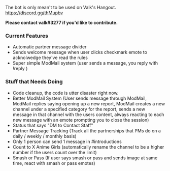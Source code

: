 The bot is only mean't to be used on Valk's Hangout. https://discord.gg/thMupbv

**Please contact valk#3277 if you'd like to contribute.**

### Current Features
- Automatic partner message divider
- Sends welcome message when user clicks checkmark emote to acknolwedge they've read the rules
- Super simple ModMail system (user sends a message, you reply with !reply <id>)

### Stuff that Needs Doing
- Code cleanup, the code is utter disaster right now.
- Better ModMail System (User sends message through ModMail, ModMail replies saying opening up a new report, ModMail creates a new channel under a specified category for the report, sends a new message in that channel with the users content, always reacting to each new message with an emote prompting you to close the session)
- Status that says "DM to Contact Staff"
- Partner Message Tracking (Track all the partnerships that PMs do on a daily / weekly / monthly basis)
- Only 1 person can send 1 message in #introductions
- Count to X Anime Girls (automatically rename the channel to be a higher number if the users count over the limit)
- Smash or Pass (If user says smash or pass and sends image at same time, react with smash or pass emotes)
